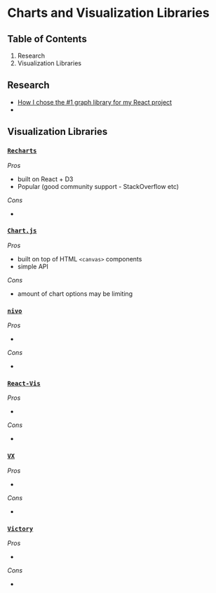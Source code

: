 # Charts and Visualization Libraries

## Table of Contents

1. Research
1. Visualization Libraries

## Research

* [How I chose the #1 graph library for my React project](https://blog.theodo.com/2019/08/how-i-chose-the-number-one-react-graphing-library/)
* 

## Visualization Libraries

### [`Recharts`](http://recharts.org/en-US/examples)

*Pros*

* built on React + D3
* Popular (good community support - StackOverflow etc)

*Cons*

*

### [`Chart.js`](https://www.chartjs.org/samples/latest/)

*Pros*

* built on top of HTML `<canvas>` components
* simple API

*Cons*

* amount of chart options may be limiting

### [`nivo`](https://nivo.rocks/)

*Pros*

* 

*Cons*

* 

### [`React-Vis`](https://github.com/uber/react-vis)

*Pros*

* 

*Cons*

* 

### [`VX`](https://vx-demo.now.sh/)

*Pros*

* 

*Cons*

* 

### [`Victory`](https://formidable.com/open-source/victory/about/)

*Pros*

* 

*Cons*

* 
